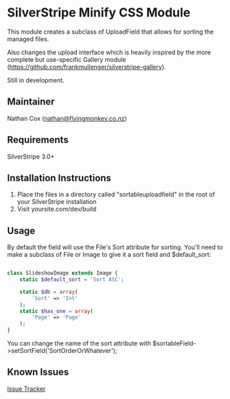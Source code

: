 SilverStripe Minify CSS Module
=============

This module creates a subclass of UploadField that allows for sorting the managed files.

Also changes the upload interface which is heavily inspired by the more complete but use-specific Gallery module (https://github.com/frankmullenger/silverstripe-gallery).

Still in development.


Maintainer
-------------

Nathan Cox (<nathan@flyingmonkey.co.nz>)

Requirements
---------------

SilverStripe 3.0+


Installation Instructions
-------------------------

1. Place the files in a directory called "sortableuploadfield" in the root of your SilverStripe installation
2. Visit yoursite.com/dev/build


Usage
-----

By default the field will use the File's Sort attribute for sorting.  You'll need to make a subclass of File or Image to give it a sort field and $default_sort:

```php

class SlideshowImage extends Image {
	static $default_sort = 'Sort ASC';

	static $db = array(
		'Sort' => 'Int'
	);
	static $has_one = array(
		'Page' => 'Page'
	);
}
```

You can change the name of the sort attribute with $sortableField->setSortField('SortOrderOrWhatever');


Known Issues
------------

[Issue Tracker](https://github.com/nathancox/silverstripe-sortableuploadfield/issues)
